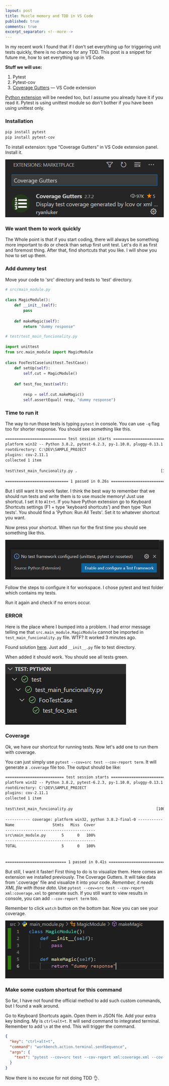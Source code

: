 ```yaml
---
layout: post
title: Muscle memory and TDD in VS Code
published: true
comments: true
excerpt_separator: <!--more-->
---
```


In my recent work I found that if I don't set everything up for triggering unit tests quickly, there is no chance for any TDD. This post is a snippet for future me, how to set everything up in VS Code.

<!--more-->

**Stuff we will use:**

1. Pytest
2. Pytest-cov
3. [Coverage Gutters](https://marketplace.visualstudio.com/items?itemName=ryanluker.vscode-coverage-gutters) — VS Code extension

[Python extension](https://marketplace.visualstudio.com/items?itemName=ms-python.python) will be needed too, but I assume you already have it if you read it. Pytest is using unittest module so don't bother if you have been using unittest only.

### Installation

```txt
pip install pytest
pip install pytest-cov
```

To install extension: type “Coverage Gutters” in VS Code extension panel. Install it.

![Coverage_gutters_extension](https://github.com/JakubSzwajka/JakubSzwajka.github.io/blob/master/_posts/_images/setup_unit_tests_1.png?raw=true)

### We want them to work quickly

The Whole point is that if you start coding, there will always be something more important to do or check than setup first unit test. Let's do it as first and foremost thing. After that, find shortcuts that you like. I will show you how to set up them.

### Add dummy test

Move your code to 'src' directory and tests to 'test' directory.

```python
# src/main_module.py

class MagicModule():
    def __init__(self):
        pass

    def makeMagic(self):
        return "dummy response"
```

```python
# test/test_main_funcionality.py

import unittest
from src.main_module import MagicModule

class FooTestCase(unittest.TestCase):
    def setUp(self):
        self.cut = MagicModule()

    def test_foo_test(self):

        resp = self.cut.makeMagic()
        self.assertEqual( resp, "dummy response")

```

### Time to run it

The way to run those tests is typing `pytest` in console. You can use `-q` flag too for shorter response. You should see something like this.

```txt
=========================== test session starts ===========================
platform win32 -- Python 3.8.2, pytest-6.2.3, py-1.10.0, pluggy-0.13.1
rootdirectory: C:\DEV\SAMPLE_PROJECT
plugins: cov-2.11.1
collected 1 item

test\test_main_funcionality.py .                                     [100%]

============================ 1 passed in 0.26s ============================
```

But I still want it to work faster. I think the best way to remember that we should run tests and write them is to use muscle memory! Just use shortcut. I set it to `Alt+t`. If you have Python extension go to Keyboard Shortcuts settings (F1 + type 'keyboard shortcuts') and then type 'Run tests'. You should find a 'Python: Run All Tests'. Set it to whatever shortcut you want.

Now press your shortcut. When run for the first time you should see something like this.

![coverage_gutters_extension](https://github.com/JakubSzwajka/JakubSzwajka.github.io/blob/master/_posts/_images/setup_unit_tests_2.png?raw=true)

Follow the steps to configure it for workspace. I chose pytest and test folder which contains my tests.

Run it again and check if no errors occur.

### ERROR

Here is the place where I bumped into a problem. I had error message telling me that `src.main_module.MagicModule` cannot be imported in `test_main_funcionality.py` file. WTF? It worked 3 minutes ago.

Found solution [here](https://stackoverflow.com/questions/41748464/pytest-cannot-import-module-while-python-can). Just add `__init__.py` file to test directory.

When added it should work. You should see all tests green.

![coverage_gutters_extension](https://github.com/JakubSzwajka/JakubSzwajka.github.io/blob/master/_posts/_images/setup_unit_tests_3.png?raw=true)

### Coverage

Ok, we have our shortcut for running tests. Now let's add one to run them with coverage.

You can just simply use `pytest --cov=src test --cov-report term`. It will generate a `.coverage` file too. The output should be like:

```txt
========================== test session starts ==========================
platform win32 -- Python 3.8.2, pytest-6.2.3, py-1.10.0, pluggy-0.13.1
rootdirectory: C:\DEV\SAMPLE_PROJECT
plugins: cov-2.11.1
collected 1 item

test\test_main_funcionality.py                                     [100%]

----------- coverage: platform win32, python 3.8.2-final-0 -----------
Name                 Stmts   Miss  Cover
----------------------------------------
src\main_module.py       5      0   100%
----------------------------------------
TOTAL                    5      0   100%


=========================== 1 passed in 0.41s ===========================
```

But still, I want it faster! First thing to do is to visualize them. Here comes an extension we installed previously. The Coverage Gutters. It will take data from '.coverage' file and visualize it into your code. _Remember, it needs XML file with those data_. Use `pytest --cov=src test --cov-report xml:coverage.xml` to generate such. If you still want to view results in console, you can add `--cov-report term` too.

Remember to click `watch` button on the bottom bar. Now you can see your coverage.

![coverage_gutters_extension](https://github.com/JakubSzwajka/JakubSzwajka.github.io/blob/master/_posts/_images/setup_unit_tests_4.png?raw=true)

### Make some custom shortcut for this command

So far, I have not found the official method to add such custom commands, but I found a walk around.

Go to Keyboard Shortcuts again. Open them in JSON file. Add your extra key binding. My is `ctrl+alt+t`. It will send command to integrated terminal. Remember to add `\n` at the end. This will trigger the command.

```json
{
  "key": "ctrl+alt+t",
  "command": "workbench.action.terminal.sendSequence",
  "args": {
    "text": "pytest --cov=src test --cov-report xml:coverage.xml --cov-report term\n"
  }
}
```

Now there is no excuse for not doing TDD 👌.
